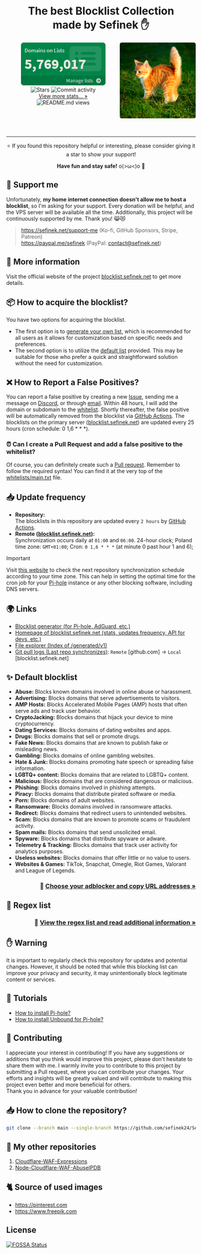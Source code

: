 <div align="center"><h1>The best Blocklist Collection<br> made by Sefinek ✋</h1></div>
<img width="40%" align="right" src="images/kitten.png" alt="Gigachad kitten">
<div align="center">
    <img src="images/adlists.png" alt="Domains on Adlists" title="Screenshot from: 30.01.2024 (DD.MM.YYYY)">
    <br>
    <img src="https://img.shields.io/github/stars/sefinek24/PiHole-Blocklist-Collection?label=STARS&style=for-the-badge" alt="Stars">
    <img src="https://img.shields.io/github/commit-activity/m/sefinek24/PiHole-Blocklist-Collection?label=COMMIT+ACTIVITY&style=for-the-badge" alt="Commit activity">
    <br>
    <a href="https://blocklist.sefinek.net/#stats" target="_blank">View more stats... »</a>
    <br>
    <img src="https://api.sefinek.net/api/v2/moecounter/@Sefinek-Blocklist-Collection" alt="README.md views" title="Repository views">
    <br><br><br><br><br>
    <hr>
    <p>⭐ If you found this repository helpful or interesting, please consider giving it a star to show your support!</p>
    <b>Have fun and stay safe!</b> o(>ω<)o 👋
</div>

## 💸 Support me
Unfortunately, **my home internet connection doesn't allow me to host a blocklist**, so I'm asking for your support. Every donation will be helpful, and the VPS server will be available all the time. Additionally, this project will be continuously supported by me. Thank you! 😹😻
> https://sefinek.net/support-me (Ko-fi, GitHub Sponsors, Stripe, Patreon)  
> https://paypal.me/sefinek (PayPal: contact@sefinek.net)


## 📝 More information
Visit the official website of the project [blocklist.sefinek.net](https://blocklist.sefinek.net) to get more details.


## 📦 How to acquire the blocklist?
You have two options for acquiring the blocklist.
- The first option is to [generate your own list](https://sefinek.net/blocklist-generator), which is recommended for all users as it allows for customization based on specific needs and preferences.
- The second option is to utilize the [default list](https://github.com/sefinek24/Sefinek-Blocklist-Collection/tree/main/docs/lists/md) provided.
This may be suitable for those who prefer a quick and straightforward solution without the need for customization.


## ❌ How to Report a False Positives?
You can report a false positive by creating a new [Issue](https://github.com/sefinek24/Sefinek-Blocklist-Collection/issues), sending me a message on [Discord](https://sefinek.net), or through [email](https://sefinek.net).
Within 48 hours, I will add the domain or subdomain to the [whitelist](whitelists/main.txt).
Shortly thereafter, the false positive will be automatically removed from the blocklist via [GitHub Actions](.github/workflows/generate-blocklists.yml).
The blocklists on the primary server ([blocklist.sefinek.net](https://blocklist.sefinek.net)) are updated every 25 hours (cron schedule: 0 1,6 * * *).

### ⏰ Can I create a Pull Request and add a false positive to the whitelist?
Of course, you can definitely create such a [Pull request](https://github.com/sefinek24/Sefinek-Blocklist-Collection/pulls). Remember to follow the required syntax!
You can find it at the very top of the [whitelists/main.txt](https://github.com/sefinek24/Sefinek-Blocklist-Collection/blob/main/whitelists/main.txt#L10) file.


## 📥 Update frequency
- **Repository:**  
The blocklists in this repository are updated every `2 hours` by [GitHub Actions](.github/workflows/download-blocklists.yml).
- **Remote ([blocklist.sefinek.net](https://blocklist.sefinek.net)):**  
Synchronization occurs daily at `01:00` and `06:00`. 24-hour clock; Poland time zone: `GMT+01:00`; Cron: `0 1,6 * * *` (at minute 0 past hour 1 and 6);
> [!IMPORTANT]
> Visit [this website](https://blocklist.sefinek.net/update-frequency) to check the next repository synchronization schedule according to your time zone.
> This can help in setting the optimal time for the cron job for your [Pi-hole](https://pi-hole.net) instance or any other blocking software, including DNS servers.


## 🌍 Links
- [Blocklist generator (for Pi-hole, AdGuard, etc.)](https://sefinek.net/blocklist-generator)
- [Homepage of blocklist.sefinek.net (stats, updates frequency, API for devs, etc.)](https://blocklist.sefinek.net)
- [File explorer (Index of /generated/v1)](https://blocklist.sefinek.net/generated/v1)
- [Git pull logs (Last repo synchronizes)](https://blocklist.sefinek.net/logs/v1): `Remote` [github.com] → `Local` [blocklist.sefinek.net]


## ✨ Default blocklist
- **Abuse:** Blocks known domains involved in online abuse or harassment.
- **Advertising:** Blocks domains that serve advertisements to visitors.
- **AMP Hosts:** Blocks Accelerated Mobile Pages (AMP) hosts that often serve ads and track user behavior.
- **CryptoJacking:** Blocks domains that hijack your device to mine cryptocurrency.
- **Dating Services:** Blocks domains of dating websites and apps.
- **Drugs:** Blocks domains that sell or promote drugs.
- **Fake News:** Blocks domains that are known to publish fake or misleading news.
- **Gambling:** Blocks domains of online gambling websites.
- **Hate & Junk:** Blocks domains promoting hate speech or spreading false information.
- **LGBTQ+ content:** Blocks domains that are related to LGBTQ+ content.
- **Malicious:** Blocks domains that are considered dangerous or malicious.
- **Phishing:** Blocks domains involved in phishing attempts.
- **Piracy:** Blocks domains that distribute pirated software or media.
- **Porn:** Blocks domains of adult websites.
- **Ransomware:** Blocks domains involved in ransomware attacks.
- **Redirect:** Blocks domains that redirect users to unintended websites.
- **Scam:** Blocks domains that are known to promote scams or fraudulent activity.
- **Spam mails:** Blocks domains that send unsolicited email.
- **Spyware:** Blocks domains that distribute spyware or adware.
- **Telemetry & Tracking:** Blocks domains that track user activity for analytics purposes.
- **Useless websites:** Blocks domains that offer little or no value to users.
- **Websites & Games:** TikTok, Snapchat, Omegle, Riot Games, Valorant and League of Legends.

<h3 align="right">
    📃 <a href="docs/lists/Index.md">Choose your adblocker and copy URL addresses »</a>
</h3>


## 🔧 Regex list
<h3 align="right">
    🔡 <a href="docs/info/What is Regex.md">View the regex list and read additional information »</a>
</h3>


## ✋ Warning
It is important to regularly check this repository for updates and potential changes.
However, it should be noted that while this blocking list can improve your privacy and security, it may unintentionally block legitimate content or services.


## 🤔 Tutorials
- [How to install Pi-hole?](https://blocklist.sefinek.net/viewer/tutorials/How_to_install_Pi-hole)
- [How to install Unbound for Pi-hole?](https://blocklist.sefinek.net/viewer/tutorials/How_to_install_Unbound_for_Pi-hole)


## 🤝 Contributing
I appreciate your interest in contributing!
If you have any suggestions or additions that you think would improve this project, please don't hesitate to share them with me.
I warmly invite you to contribute to this project by submitting a Pull request, where you can contribute your changes.
Your efforts and insights will be greatly valued and will contribute to making this project even better and more beneficial for others.<br>
Thank you in advance for your valuable contribution!


## 📥 How to clone the repository?
```bash
git clone --branch main --single-branch https://github.com/sefinek24/Sefinek-Blocklist-Collection
```


## 🌠 My other repositories
1. [Cloudflare-WAF-Expressions](https://github.com/sefinek24/Cloudflare-WAF-Expressions)
2. [Node-Cloudflare-WAF-AbuseIPDB](https://github.com/sefinek24/Node-Cloudflare-WAF-AbuseIPDB)


## 🐈 Source of used images
- https://pinterest.com
- https://www.freepik.com


## License
[![FOSSA Status](https://app.fossa.com/api/projects/git%2Bgithub.com%2Fsefinek24%2FSefinek-Blocklist-Collection.svg?type=large)](https://app.fossa.com/projects/git%2Bgithub.com%2Fsefinek24%2FSefinek-Blocklist-Collection?ref=badge_large)

